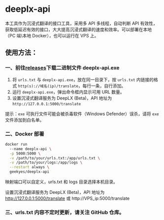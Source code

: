 # deeplx-api

本工具作为沉浸式翻译的接口工具，采用多 API 多线程，自动判断 API 有效性，获取低延迟有效的接口，大大提高沉浸式翻译的速度和效率。可以部署在本地（PC 端\本地 Docker），也可以运行在 VPS 上。

## 使用方法：

### 一、前往[releases](https://github.com/geek-yes/deeplx-api/releases)下载二进制文件 deeplx-api.exe

1. 将 `urls.txt` 与 `deeplx-api.exe`，放在同一目录下，按 `urls.txt` 内链接的格式 `http(s)://域名(ip)/translate`，每行一条，自行添加。
2. 运行 `deeplx-api.exe`，弹出命令框内显示可用 URL 数量。
3. 设置沉浸式翻译服务为 DeepLX (Beta)，API 地址为 `http://127.0.0.1:5000/translate`

提示：`exe` 可执行文件可能会被杀毒软件（Windows Defender）误杀，请将 `exe` 文件添加到白名单。

### 二、Docker 部署

```bash
docker run
  --name deeplx-api \
  -p 5000:5000 \
  -v /path/to/your/urls.txt:/app/urls.txt \
  -v /path/to/your/logs:/app/logs \
  --restart always \
  geekyes/deeplx-api
```

映射端口可以自定义，urls.txt 和 logs 目录选择本机目录。

设置沉浸式翻译服务为 DeepLX (Beta)，API 地址为 http://127.0.0.1:5000/translate 或 http://VPS_ip:5000/translate

### 三、urls.txt 内容不定时更新，请关注 GitHub 仓库。
